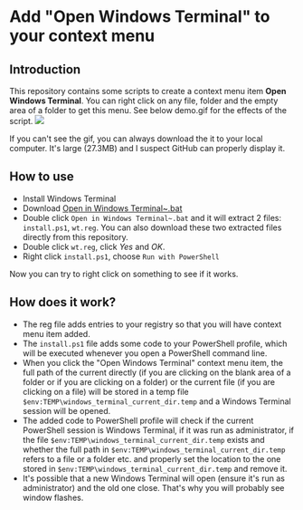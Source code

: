 # Add "Open Windows Terminal" to your context menu

## Introduction
This repository contains some scripts to create a context menu item **Open Windows Terminal**. You can right click on any file, folder and the empty area of a folder to get this menu. See below demo.gif for the effects of the script.
<img src="https://github.com/yangshuairocks/Open_in_Windows_Terminal/raw/master/demo.gif">

If you can't see the gif, you can always download the it to your local computer. It's large (27.3MB) and I suspect GitHub can properly display it. 

## How to use
* Install Windows Terminal
* Download [Open in Windows Terminal~.bat](https://github.com/yangshuairocks/Open_in_Windows_Terminal/raw/master/Open%20in%20Windows%20Terminal%7E.bat)
* Double click `Open in Windows Terminal~.bat` and it will extract 2 files: `install.ps1`, `wt.reg`. You can also download these two extracted files directly from this repository.
* Double click `wt.reg`, click *Yes* and *OK*.
* Right click `install.ps1`, choose `Run with PowerShell`

Now you can try to right click on something to see if it works.


## How does it work?
* The reg file adds entries to your registry so that you will have context menu item added.
* The `install.ps1` file adds some code to your PowerShell profile, which will be executed whenever you open a PowerShell command line.
* When you click the "Open Windows Terminal" context menu item, the full path of the current directly (if you are clicking on the blank area of a folder or if you are clicking on a folder) or the current file (if you are clicking on a file) will be stored in a temp file `$env:TEMP\windows_terminal_current_dir.temp` and a Windows Terminal session will be opened.
* The added code to PowerShell profile will check if the current PowerShell session is Windows Terminal, if it was run as administrator, if the file `$env:TEMP\windows_terminal_current_dir.temp` exists and whether the full path in `$env:TEMP\windows_terminal_current_dir.temp` refers to a file or a folder etc. and properly set the location to the one stored in `$env:TEMP\windows_terminal_current_dir.temp` and remove it.
* It's possible that a new Windows Terminal will open (ensure it's run as administrator) and the old one close. That's why you will probably see window flashes.  
